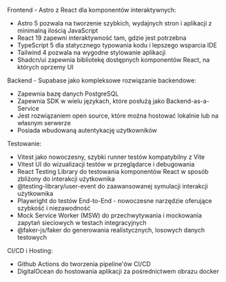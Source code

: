 Frontend - Astro z React dla komponentów interaktywnych:
- Astro 5 pozwala na tworzenie szybkich, wydajnych stron i aplikacji z minimalną ilością JavaScript
- React 19 zapewni interaktywność tam, gdzie jest potrzebna
- TypeScript 5 dla statycznego typowania kodu i lepszego wsparcia IDE
- Tailwind 4 pozwala na wygodne stylowanie aplikacji
- Shadcn/ui zapewnia bibliotekę dostępnych komponentów React, na których oprzemy UI

Backend - Supabase jako kompleksowe rozwiązanie backendowe:
- Zapewnia bazę danych PostgreSQL
- Zapewnia SDK w wielu językach, które posłużą jako Backend-as-a-Service
- Jest rozwiązaniem open source, które można hostować lokalnie lub na własnym serwerze
- Posiada wbudowaną autentykację użytkowników

Testowanie:
- Vitest jako nowoczesny, szybki runner testów kompatybilny z Vite
- Vitest UI do wizualizacji testów w przeglądarce i debugowania
- React Testing Library do testowania komponentów React w sposób zbliżony do interakcji użytkownika
- @testing-library/user-event do zaawansowanej symulacji interakcji użytkownika
- Playwright do testów End-to-End - nowoczesne narzędzie oferujące szybkość i niezawodność
- Mock Service Worker (MSW) do przechwytywania i mockowania zapytań sieciowych w testach integracyjnych
- @faker-js/faker do generowania realistycznych, losowych danych testowych

CI/CD i Hosting:
- Github Actions do tworzenia pipeline'ów CI/CD
- DigitalOcean do hostowania aplikacji za pośrednictwem obrazu docker